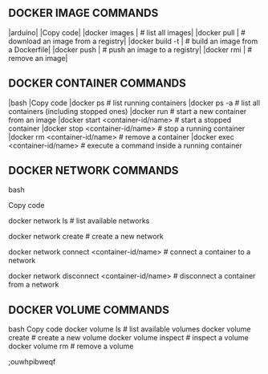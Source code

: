 ## DOCKER IMAGE COMMANDS

|arduino|
|Copy code|
|docker images                          |   # list all images|
|docker pull <image-name>             |    # download an image from a registry|
|docker build -t <image-name> <path>    |  # build an image from a Dockerfile|
|docker push <image-name>               |  # push an image to a registry|
|docker rmi <image-name>                 | # remove an image|


## DOCKER CONTAINER COMMANDS

|bash
|Copy code
|docker ps                                # list running containers
|docker ps -a                             # list all containers (including stopped ones)
|docker run <image-name>                  # start a new container from an image
|docker start <container-id/name>         # start a stopped container
|docker stop <container-id/name>          # stop a running container
|docker rm <container-id/name>            # remove a container
|docker exec <container-id/name> <command>   # execute a command inside a running container


## DOCKER NETWORK COMMANDS

bash

Copy code

docker network ls                         # list available networks

docker network create <network-name>      # create a new network

docker network connect <network-name> <container-id/name>   # connect a container to a network

docker network disconnect <network-name> <container-id/name>  # disconnect a container from a network


## DOCKER VOLUME COMMANDS

bash
Copy code
docker volume ls                          # list available volumes
docker volume create <volume-name>        # create a new volume
docker volume inspect <volume-name>       # inspect a volume
docker volume rm <volume-name>            # remove a volume

;ouwhpibweqf